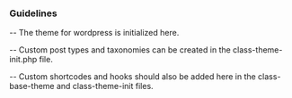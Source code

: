 ### Guidelines

-- The theme for wordpress is initialized here.

-- Custom post types and taxonomies can be created in the class-theme-init.php file.

-- Custom shortcodes and hooks should also be added here in the class-base-theme and class-theme-init files.

